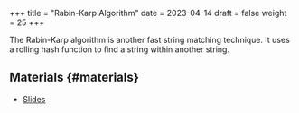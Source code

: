 +++
title = "Rabin-Karp Algorithm"
date = 2023-04-14
draft = false
weight = 25
+++

The Rabin-Karp algorithm is another fast string matching technique.  It uses a rolling hash function to find a string within another string.


## Materials {#materials}

-   [Slides](/slides/rabin-karp.pdf)

